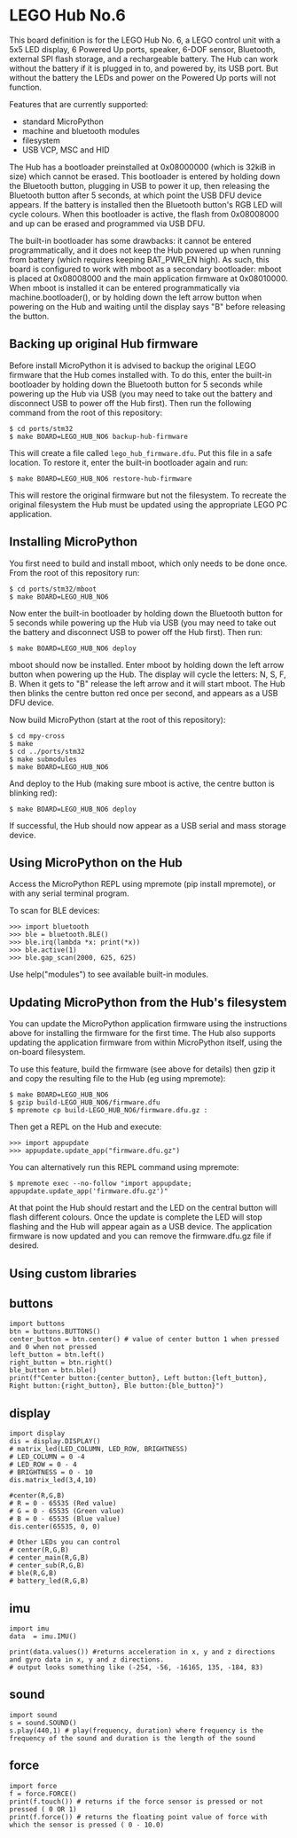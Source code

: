 LEGO Hub No.6
=============

This board definition is for the LEGO Hub No. 6, a LEGO control unit with a 5x5
LED display, 6 Powered Up ports, speaker, 6-DOF sensor, Bluetooth, external SPI
flash storage, and a rechargeable battery.  The Hub can work without the battery if
it is plugged in to, and powered by, its USB port.  But without the battery the LEDs
and power on the Powered Up ports will not function.

Features that are currently supported:
- standard MicroPython
- machine and bluetooth modules
- filesystem
- USB VCP, MSC and HID

The Hub has a bootloader preinstalled at 0x08000000 (which is 32kiB in size) which
cannot be erased.  This bootloader is entered by holding down the Bluetooth button,
plugging in USB to power it up, then releasing the Bluetooth button after 5 seconds,
at which point the USB DFU device appears.  If the battery is installed then the
Bluetooth button's RGB LED will cycle colours.  When this bootloader is active, the
flash from 0x08008000 and up can be erased and programmed via USB DFU.

The built-in bootloader has some drawbacks: it cannot be entered programmatically,
and it does not keep the Hub powered up when running from battery (which requires
keeping BAT_PWR_EN high).  As such, this board is configured to work with mboot as
a secondary bootloader: mboot is placed at 0x08008000 and the main application
firmware at 0x08010000.  When mboot is installed it can be entered programmatically
via machine.bootloader(), or by holding down the left arrow button when powering
on the Hub and waiting until the display says "B" before releasing the button.

Backing up original Hub firmware
--------------------------------

Before install MicroPython it is advised to backup the original LEGO firmware that
the Hub comes installed with.  To do this, enter the built-in bootloader by holding
down the Bluetooth button for 5 seconds while powering up the Hub via USB (you may
need to take out the battery and disconnect USB to power off the Hub first).  Then
run the following command from the root of this repository:

    $ cd ports/stm32
    $ make BOARD=LEGO_HUB_NO6 backup-hub-firmware

This will create a file called `lego_hub_firmware.dfu`.  Put this file in a safe
location.  To restore it, enter the built-in bootloader again and run:

    $ make BOARD=LEGO_HUB_NO6 restore-hub-firmware

This will restore the original firmware but not the filesystem.  To recreate the
original filesystem the Hub must be updated using the appropriate LEGO PC
application.

Installing MicroPython
----------------------

You first need to build and install mboot, which only needs to be done once.  From
the root of this repository run:

    $ cd ports/stm32/mboot
    $ make BOARD=LEGO_HUB_NO6

Now enter the built-in bootloader by holding down the Bluetooth button for 5
seconds while powering up the Hub via USB (you may need to take out the battery
and disconnect USB to power off the Hub first).  Then run:

    $ make BOARD=LEGO_HUB_NO6 deploy

mboot should now be installed.  Enter mboot by holding down the left arrow
button when powering up the Hub.  The display will cycle the letters: N, S, F, B.
When it gets to "B" release the left arrow and it will start mboot.  The Hub then
blinks the centre button red once per second, and appears as a USB DFU device.

Now build MicroPython (start at the root of this repository):

    $ cd mpy-cross
    $ make
    $ cd ../ports/stm32
    $ make submodules
    $ make BOARD=LEGO_HUB_NO6

And deploy to the Hub (making sure mboot is active, the centre button is blinking
red):

    $ make BOARD=LEGO_HUB_NO6 deploy

If successful, the Hub should now appear as a USB serial and mass storage device.

Using MicroPython on the Hub
----------------------------

Access the MicroPython REPL using mpremote (pip install mpremote), or with any
serial terminal program.

To scan for BLE devices:

    >>> import bluetooth
    >>> ble = bluetooth.BLE()
    >>> ble.irq(lambda *x: print(*x))
    >>> ble.active(1)
    >>> ble.gap_scan(2000, 625, 625)

Use help("modules") to see available built-in modules.

Updating MicroPython from the Hub's filesystem
----------------------------------------------

You can update the MicroPython application firmware using the instructions above
for installing the firmware for the first time.  The Hub also supports updating
the application firmware from within MicroPython itself, using the on-board
filesystem.

To use this feature, build the firmware (see above for details) then gzip it and
copy the resulting file to the Hub (eg using mpremote):

    $ make BOARD=LEGO_HUB_NO6
    $ gzip build-LEGO_HUB_NO6/firmware.dfu
    $ mpremote cp build-LEGO_HUB_NO6/firmware.dfu.gz :

Then get a REPL on the Hub and execute:

    >>> import appupdate
    >>> appupdate.update_app("firmware.dfu.gz")

You can alternatively run this REPL command using mpremote:

    $ mpremote exec --no-follow "import appupdate; appupdate.update_app('firmware.dfu.gz')"

At that point the Hub should restart and the LED on the central button will flash
different colours.  Once the update is complete the LED will stop flashing and the
Hub will appear again as a USB device.  The application firmware is now updated
and you can remove the firmware.dfu.gz file if desired.


Using custom libraries 
----------------------------------------------


## buttons
    import buttons
    btn = buttons.BUTTONS()
    center_button = btn.center() # value of center button 1 when pressed and 0 when not pressed
    left_button = btn.left()
    right_button = btn.right()
    ble_button = btn.ble()
    print(f"Center button:{center_button}, Left button:{left_button}, Right button:{right_button}, Ble button:{ble_button}")





## display
    import display
    dis = display.DISPLAY()
    # matrix_led(LED_COLUMN, LED_ROW, BRIGHTNESS)
    # LED_COLUMN = 0 -4
    # LED_ROW = 0 - 4
    # BRIGHTNESS = 0 - 10
    dis.matrix_led(3,4,10)

    #center(R,G,B)
    # R = 0 - 65535 (Red value)
    # G = 0 - 65535 (Green value)
    # B = 0 - 65535 (Blue value) 
    dis.center(65535, 0, 0)

    # Other LEDs you can control
    # center(R,G,B)
    # center_main(R,G,B)
    # center_sub(R,G,B)
    # ble(R,G,B)
    # battery_led(R,G,B)


## imu

    import imu
    data  = imu.IMU()

    print(data.values()) #returns acceleration in x, y and z directions and gyro data in x, y and z directions.
    # output looks something like (-254, -56, -16165, 135, -184, 83)


## sound
    import sound
    s = sound.SOUND()
    s.play(440,1) # play(frequency, duration) where frequency is the frequency of the sound and duration is the length of the sound

## force
    import force
    f = force.FORCE()
    print(f.touch()) # returns if the force sensor is pressed or not pressed ( 0 OR 1)
    print(f.force()) # returns the floating point value of force with which the sensor is pressed ( 0 - 10.0) 


